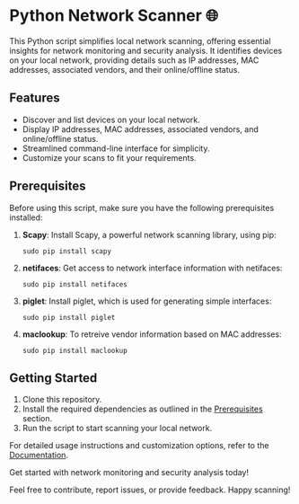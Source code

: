 # Python Network Scanner 🌐

This Python script simplifies local network scanning, offering essential insights for network monitoring and security analysis. It identifies devices on your local network, providing details such as IP addresses, MAC addresses, associated vendors, and their online/offline status.

## Features
- Discover and list devices on your local network.
- Display IP addresses, MAC addresses, associated vendors, and online/offline status.
- Streamlined command-line interface for simplicity.
- Customize your scans to fit your requirements.

## Prerequisites
Before using this script, make sure you have the following prerequisites installed:

1. **Scapy**: Install Scapy, a powerful network scanning library, using pip:

   ```shell
   sudo pip install scapy

2. **netifaces**: Get access to network interface information with netifaces:

   ```shell
   sudo pip install netifaces

3. **piglet**: Install piglet, which is used for generating simple interfaces:

   ```shell
   sudo pip install piglet

4. **maclookup**: To retreive vendor information based on MAC addresses:

   ```shell
   sudo pip install maclookup

## Getting Started

1. Clone this repository.
2. Install the required dependencies as outlined in the [Prerequisites](#prerequisites) section.
3. Run the script to start scanning your local network.

For detailed usage instructions and customization options, refer to the [Documentation](docs/).

Get started with network monitoring and security analysis today!

Feel free to contribute, report issues, or provide feedback. Happy scanning!
